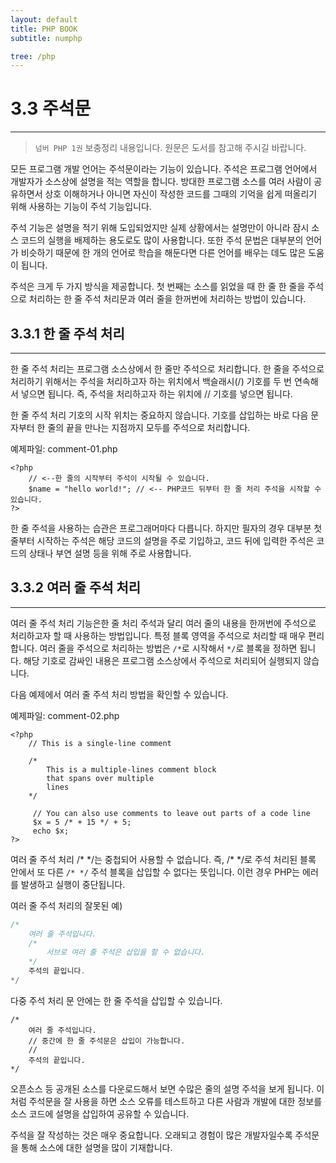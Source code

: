 ```yaml
---
layout: default
title: PHP BOOK
subtitle: numphp

tree: /php
---
```


# 3.3 주석문
---
> `넘버 PHP 1권` 보충정리 내용입니다. 원문은 도서를 참고해 주시길 바랍니다.

모든 프로그램 개발 언어는 주석문이라는 기능이 있습니다. 주석은 프로그램 언어에서 개발자가 소스상에 설명을 적는 역할을 합니다. 방대한 프로그램 소스를 여러 사람이 공유하면서 상호 이해하거나 아니면 자신이 작성한 코드를 그때의 기억을 쉽게 떠올리기 위해 사용하는 기능이 주석 기능입니다.
 
주석 기능은 설명을 적기 위해 도입되었지만 실제 상황에서는 설명만이 아니라 잠시 소스 코드의 실행을 배제하는 용도로도 많이 사용합니다. 또한 주석 문법은 대부분의 언어가 비슷하기 때문에 한 개의 언어로 학습을 해둔다면 다른 언어를 배우는 데도 많은 도움이 됩니다.
 
주석은 크게 두 가지 방식을 제공합니다. 첫 번째는 소스를 읽었을 때 한 줄 한 줄을 주석으로 처리하는 한 줄 주석 처리문과 여러 줄을 한꺼번에 처리하는 방법이 있습니다.
 <br>

## 3.3.1 한 줄 주석 처리
---
한 줄 주석 처리는 프로그램 소스상에서 한 줄만 주석으로 처리합니다. 한 줄을 주석으로 처리하기 위해서는 주석을 처리하고자 하는 위치에서 백슬래시(/) 기호를 두 번 연속해서 넣으면 됩니다. 즉, 주석을 처리하고자 하는 위치에 // 기호를 넣으면 됩니다.
 
한 줄 주석 처리 기호의 시작 위치는 중요하지 않습니다. 기호를 삽입하는 바로 다음 문자부터 한 줄의 끝을 만나는 지점까지 모두를 주석으로 처리합니다.

예제파일: comment-01.php
```
<?php
    // <--한 줄의 시작부터 주석이 시작될 수 있습니다.
    $name = "hello world!"; // <-- PHP코드 뒤부터 한 줄 처리 주석을 시작할 수 있습니다.
?>
```
한 줄 주석을 사용하는 습관은 프로그래머마다 다릅니다. 하지만 필자의 경우 대부분 첫 줄부터 시작하는 주석은 해당 코드의 설명을 주로 기입하고, 코드 뒤에 입력한 주석은 코드의 상태나 부연 설명 등을 위해 주로 사용합니다.
 <br>
 
## 3.3.2 여러 줄 주석 처리
---
여러 줄 주석 처리 기능은한 줄 처리 주석과 달리 여러 줄의 내용을 한꺼번에 주석으로 처리하고자 할 때 사용하는 방법입니다. 특정 블록 영역을 주석으로 처리할 때 매우 편리합니다. 여러 줄을 주석으로 처리하는 방법은 `/*`로 시작해서 `*/`로 블록을 정하면 됩니다. 해당 기호로 감싸인 내용은 프로그램 소스상에서 주석으로 처리되어 실행되지 않습니다.

다음 예제에서 여러 줄 주석 처리 방법을 확인할 수 있습니다.
 
예제파일: comment-02.php
```
<?php
    // This is a single-line comment
 
    /*
        This is a multiple-lines comment block
        that spans over multiple
        lines
    */
 
     // You can also use comments to leave out parts of a code line
     $x = 5 /* + 15 */ + 5;
     echo $x;
?>
```

여러 줄 주석 처리 \/\* \*\/는 중첩되어 사용할 수 없습니다. 즉, \/\* \*\/로 주석 처리된 블록 안에서 또 다른 `/* */` 주석 블록을 삽입할 수 없다는 뜻입니다. 이런 경우 PHP는 에러를 발생하고 실행이 중단됩니다.

여러 줄 주석 처리의 잘못된  예)
```php
/*
    여러 줄 주석입니다.
    /*
        서브로 여러 줄 주석은 삽입을 할 수 없습니다.
    */
    주석의 끝입니다.
*/
```
 
다중 주석 처리 문 안에는 한 줄 주석을 삽입할 수 있습니다.
```
/*
    여러 줄 주석입니다.
    // 중간에 한 줄 주석문은 삽입이 가능합니다.
    //
    주석의 끝입니다.
*/
```
 
오픈소스 등 공개된 소스를 다운로드해서 보면 수많은 줄의 설명 주석을 보게 됩니다. 이처럼 주석문을 잘 사용을 하면 소스 오류를 테스트하고 다른 사람과 개발에 대한 정보를 소스 코드에 설명을 삽입하여 공유할 수 있습니다.

주석을 잘 작성하는 것은 매우 중요합니다. 오래되고 경험이 많은 개발자일수록 주석문을 통해 소스에 대한 설명을 많이 기재합니다. 
 
<br><br>